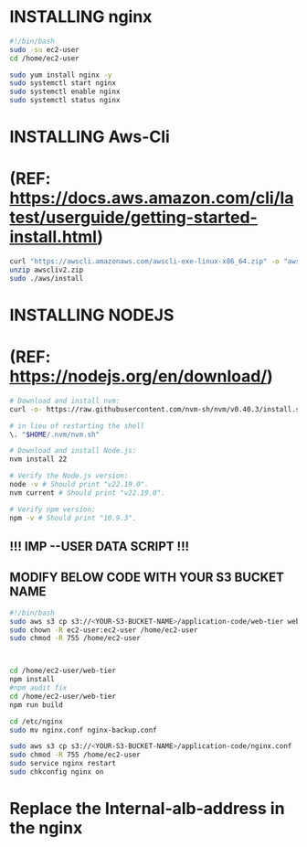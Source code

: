 # INSTALLING nginx
```bash
#!/bin/bash
sudo -su ec2-user
cd /home/ec2-user
```
```bash
sudo yum install nginx -y
sudo systemctl start nginx
sudo systemctl enable nginx
sudo systemctl status nginx
```
# INSTALLING Aws-Cli
# (REF: https://docs.aws.amazon.com/cli/latest/userguide/getting-started-install.html)
```bash
curl "https://awscli.amazonaws.com/awscli-exe-linux-x86_64.zip" -o "awscliv2.zip"
unzip awscliv2.zip
sudo ./aws/install
```
# INSTALLING NODEJS 
# (REF: https://nodejs.org/en/download/)	
```bash
# Download and install nvm:
curl -o- https://raw.githubusercontent.com/nvm-sh/nvm/v0.40.3/install.sh | bash

# in lieu of restarting the shell
\. "$HOME/.nvm/nvm.sh"

# Download and install Node.js:
nvm install 22

# Verify the Node.js version:
node -v # Should print "v22.19.0".
nvm current # Should print "v22.19.0".

# Verify npm version:
npm -v # Should print "10.9.3".
```




## !!! IMP  --USER DATA SCRIPT !!!
## MODIFY BELOW CODE WITH YOUR S3 BUCKET NAME

```bash
#!/bin/bash
sudo aws s3 cp s3://<YOUR-S3-BUCKET-NAME>/application-code/web-tier web-tier --recursive
sudo chown -R ec2-user:ec2-user /home/ec2-user
sudo chmod -R 755 /home/ec2-user



cd /home/ec2-user/web-tier
npm install
#npm audit fix
cd /home/ec2-user/web-tier
npm run build

cd /etc/nginx
sudo mv nginx.conf nginx-backup.conf

sudo aws s3 cp s3://<YOUR-S3-BUCKET-NAME>/application-code/nginx.conf . 
sudo chmod -R 755 /home/ec2-user
sudo service nginx restart
sudo chkconfig nginx on
```


# Replace the Internal-alb-address in the nginx
